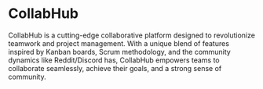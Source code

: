 # CollabHub
CollabHub is a cutting-edge collaborative platform designed to revolutionize teamwork and project management. With a unique blend of features inspired by Kanban boards, Scrum methodology, and the community dynamics like Reddit/Discord has, CollabHub empowers teams to collaborate seamlessly, achieve their goals, and a strong sense of community.
